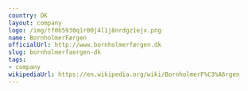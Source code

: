```yaml
---
country: DK
layout: company
logo: /img/tf0b5930q1r00j4l1j8nrdgz1ejx.png
name: BornholmerFærgen
officialUrl: http://www.bornholmerfærgen.dk
slug: bornholmerfaergen-dk
tags:
- company
wikipediaUrl: https://en.wikipedia.org/wiki/BornholmerF%C3%A6rgen
---
```

